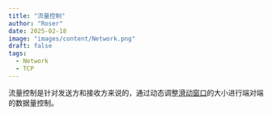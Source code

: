 ```yaml
---
title: "流量控制"
author: "Roser"
date: 2025-02-18
image: "images/content/Network.png"
draft: false
tags:
  - Network
  - TCP
---
```

流量控制是针对发送方和接收方来说的，通过动态调整[滑动窗口](滑动窗口.md)的大小进行端对端的数据量控制。